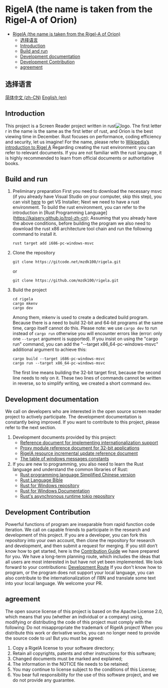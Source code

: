 # RigelA (the name is taken from the Rigel-A of Orion)
<!-- TOC -->
* [RigelA (the name is taken from the Rigel-A of Orion)](#rigela-the-name-is-taken-from-the-rigel-a-of-orion)
  * [选择语言](#选择语言)
  * [Introduction](#introduction)
  * [Build and run](#build-and-run)
  * [Development documentation](#development-documentation)
  * [Development Contribution](#development-contribution)
  * [agreement](#agreement)
<!-- TOC -->


## 选择语言
[简体中文 (zh-CN)](README.md)
[English (en)](README-EN.md)


## Introduction
This project is a Screen Reader project written in rust![logo](logo.ico).
The first letter r in the name is the same as the first letter of rust, and Orion is the best viewing time in December. Rust focuses on performance, coding efficiency and security, let us imagine!
For the name, please refer to [Wikipedia’s introduction to Rigel A](https://zh.wikipedia.org/wiki/%E5%8F%83%E5%AE%BF%E4%B8%83)
Regarding creating the rust environment: you can refer to relevant documents. If you are not familiar with the rust language, it is highly recommended to learn from official documents or authoritative books.


## Build and run
1. Preliminary preparation
    First you need to download the necessary msvc (if you already have Visual Studio on your computer, skip this step), you can visit [here](https://visualstudio.microsoft.com/zh-hans/downloads/) to get VS Installer;
    Next we need to have a rust environment. To build the rust environment, you can refer to the introduction in [Rust Programming Language] (https://kaisery.github.io/trpl-zh-cn);
    Assuming that you already have the above conditions, before building the program we also need to download the rust x86 architecture tool chain and run the following command to install it.
    ```shell
    rust target add i686-pc-windows-msvc
    ```
2. Clone the repository
    ```shell
    git clone https://gitcode.net/mzdk100/rigela.git
    ```
    or
    ```shell
    git clone https://github.com/mzdk100/rigela.git
    ```
3. Build the project
    ```shell
    cd rigela
    cargo mkenv
    cargo dev
    ```
    Among them, mkenv is used to create a dedicated build program. Because there is a need to build 32-bit and 64-bit programs at the same time, cargo itself cannot do this.
    Please note: we use `cargo dev` to run instead of `cargo run` otherwise you will encounter errors like (error: only one `--target` argument is supported).
    If you insist on using the "cargo run" command, you can add the "--target x86_64-pc-windows-msvc" additional argument to achieve this:
    ```shell
    cargo build --target i686-pc-windows-msvc
    cargo run --target x86_64-pc-windows-msvc
    ```
    The first line means building the 32-bit target first, because the second line needs to rely on it. These two lines of commands cannot be written in reverse, so to simplify writing, we created a short command `dev`.


## Development documentation
We call on developers who are interested in the open source screen reader project to actively participate. The development documentation is constantly being improved. If you want to contribute to this project, please refer to the next section.
1. Development documents provided by this project:
    - [Reference document for implementing internationalization support](I18N.md)
    - [Proxy module reference document for 32-bit applications](proxy32/README.md)
    - [RigelA resource incremental update reference document](resources/README.md)
    - [The table of windows messages constants](WM_REFERENCE.md)
2. If you are new to programming, you also need to learn the Rust language and understand the common libraries of Rust:
    - [Rust programming language Simplified Chinese version](https://kaisery.github.io/trpl-zh-cn)
    - [Rust Language Bible](https://course.rs/about-book.html)
    - [Rust for Windows repository](https://github.com/microsoft/windows-rs)
    - [Rust for Windows Documentation](https://microsoft.github.io/windows-docs-rs/)
    - [Rust's asynchronous runtime tokio repository](https://github.com/tokio-rs/tokio)


## Development Contribution
Powerful functions of program are inseparable from rapid function code iteration. We call on capable friends to participate in the research and development of this project.
If you are a developer, you can fork this repository into your own account, then clone the repository for research and development, and then submit a request for merging.
If you still don’t know how to get started, here is the [Contribution Guide](CONTRIBUTING.md) we have prepared for you.
We have a long-term planning route, which includes the ideas that all users are most interested in but have not yet been implemented. We look forward to your contributions: [Development Route](https://gitcode.net/mzdk100/rigela/-/issues/1)
If you don't know how to program, or the program does not support your local language, you can also contribute to the internationalization of I18N and translate some text into your local language. We welcome your PR.


## agreement
The open source license of this project is based on the Apache License 2.0, which means that you (whether an individual or a company) using, modifying or distributing the code of this project must comply with the following:
Do not misappropriate the trademark of RigelA project!
When you distribute this work or derivative works, you can no longer need to provide the source code to us! But you must be agreed:
1. Copy a RigelA license to your software directory;
2. Retain all copyrights, patents and other instructions for this software;
3. Changed documents must be marked and explained;
4. The information in the NOTICE file needs to be retained;
5. You may continue to license subject to the conditions of this License;
6. You bear full responsibility for the use of this software project, and we do not provide any guarantee.